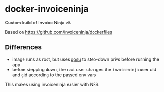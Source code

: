 # docker-invoiceninja

Custom build of Invoice Ninja v5.

Based on https://github.com/invoiceninja/dockerfiles

## Differences

* image runs as root, but uses [gosu](https://github.com/tianon/gosu) to step-down privs before running the app
* before stepping down, the root user changes the `invoiceninja` user uid and gid according to the passed env vars


This makes using invoiceninja easier with NFS.
